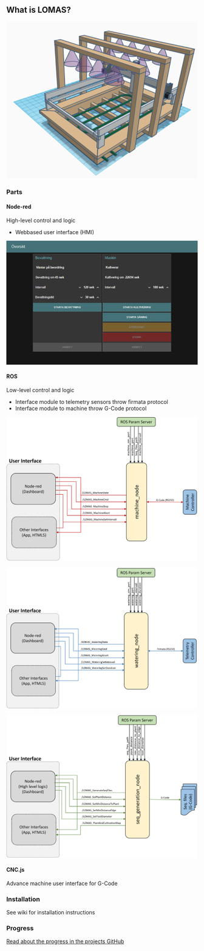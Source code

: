 ## What is LOMAS?
![Prototype](images/Bild1.png)

### Parts
#### Node-red 
High-level control and logic
* Webbased user interface (HMI)

![HMI](images/HMI.PNG)

#### ROS
Low-level control and logic
* Interface module to telemetry sensors throw firmata protocol
* Interface module to machine throw G-Code protocol

![machine_node](images/machine_node.PNG)

![watering_node](images/watering_node.PNG)

![seq_generation_node](images/seq_generation_node.PNG)

#### CNC.js
Advance machine user interface for G-Code

### Installation
See wiki for installation instructions

### Progress

[Read about the progress in the projects GitHub](blog/blog.md)

